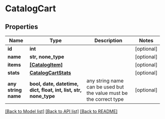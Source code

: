# CatalogCart


## Properties
Name | Type | Description | Notes
------------ | ------------- | ------------- | -------------
**id** | **int** |  | [optional] 
**name** | **str, none_type** |  | [optional] 
**items** | [**[CatalogItem]**](CatalogItem.md) |  | [optional] 
**stats** | [**CatalogCartStats**](CatalogCartStats.md) |  | [optional] 
**any string name** | **bool, date, datetime, dict, float, int, list, str, none_type** | any string name can be used but the value must be the correct type | [optional]

[[Back to Model list]](../README.md#documentation-for-models) [[Back to API list]](../README.md#documentation-for-api-endpoints) [[Back to README]](../README.md)


